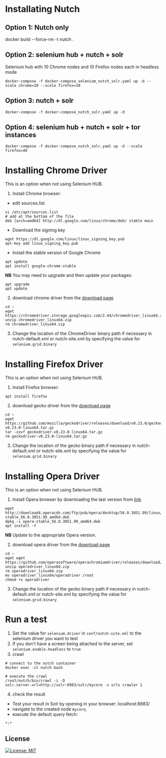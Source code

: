 # Installating Nutch
## Option 1: Nutch only
docker build --force-rm  -t nutch .

## Option 2:  selenium hub + nutch + solr
Selenium hub with 10 Chrome nodes and 10 Firefox nodes each in headless mode
```
docker-compose -f docker-compose_selenium_nutch_solr.yaml up -d --scale chrome=10 --scale firefox=10
```
## Option 3: nutch + solr

```
docker-compose -f docker-compose_nutch_solr.yaml up -d
```

## Option 4: selenium hub + nutch + solr + tor instances
```
docker-compose -f docker-compose_nutch_solr.yaml up -d --scale firefox=40
```

# Installing Chrome Driver

This is an option when not using Selenium HUB.

1) Install Chrome browser:
* edit sources.list

```
vi /etc/apt/sources.list
# add at the bottom of the file
deb [arch=amd64] http://dl.google.com/linux/chrome/deb/ stable main
```

* Download the signing key
```
wget https://dl.google.com/linux/linux_signing_key.pub
apt-key add linux_signing_key.pub
```

* Install the stable version of Google Chrome
```
apt update
apt install google-chrome-stable
```

**NB**
You may need to upgrade and then update your packages:
```
apt upgrade
apt update
```

2) download chrome driver from the [download page](http://chromedriver.chromium.org/downloads)
```
cd ~
wget https://chromedriver.storage.googleapis.com/2.44/chromedriver_linux64.zip
unzip chromedriver_linux64.zip
rm chromedriver_linux64.zip
```
3) Change the location of the ChromeDriver binary path if necessary in nutch-default.xml or nutch-site.xml by specifying
the value for `selenium.grid.binary`

# Installing Firefox Driver

This is an option when not using Selenium HUB.

1) Install Firefox browser:

```
apt install firefox
```

2) download gecko driver from the [download page](https://www.softwaretestinghelp.com/selenium-webdriver-selenium-tutorial-8/)
```
cd ~
wget https://github.com/mozilla/geckodriver/releases/download/v0.23.0/geckodriver-v0.23.0-linux64.tar.gz
tar -zxvf geckodriver-v0.23.0-linux64.tar.gz
rm geckodriver-v0.23.0-linux64.tar.gz
```
3) Change the location of the gecko binary path if necessary in nutch-default.xml or nutch-site.xml by specifying
the value for `selenium.grid.binary`

# Installing Opera Driver

This is an option when not using Selenium HUB. 

1) Install Opera browser by downloading the last version from [link](hhttp://http://download4.operacdn.com/ftp/pub/opera/desktop)

```
wget http://download4.operacdn.com/ftp/pub/opera/desktop/56.0.3051.99/linux/opera-stable_56.0.3051.99_amd64.deb
dpkg -i opera-stable_56.0.3051.99_amd64.deb
apt install -f
```
**NB**
Update to the appropriate Opera version.

2) download opera driver from the [download page](https://github.com/operasoftware/operachromiumdriver/releases)
```
cd ~
wget wget https://github.com/operasoftware/operachromiumdriver/releases/download/v.2.40/operadriver_linux64.zip
unzip operadriver_linux64.zip
rm operadriver_linux64.zip
mv operadriver_linux64/operadriver /root
chmod +x operadriver
```

3) Change the location of the gecko binary path if necessary in nutch-default.xml or nutch-site.xml by specifying
the value for `selenium.grid.binary`


# Run a test
1) Set the value for `selenium.driver` in `conf/nutch-site.xml` to the selenium driver you want to test
2) If you don't have a screen being attached to the server, set `selenium.enable.headless` to `true`
3) crawl
```
# connect to the nutch container
docker exec -it nutch bash

# execute the crawl
/root/nutch/bin/crawl -i -D solr.server.url=http://solr:8983/solr/mycore -s urls crawler 1
```

4) check the result
- Test your result in Solr by opening in your browser:
localhost:8983/
- navigate to the created node `mycore`,
- execute the default query fetch:
```
*:*
```

 ## License
[![License: MIT](https://img.shields.io/badge/License-MIT-yellow.svg)](https://github.com/sbatururimi/nutch-test/blob/master/LICENSE.md)
